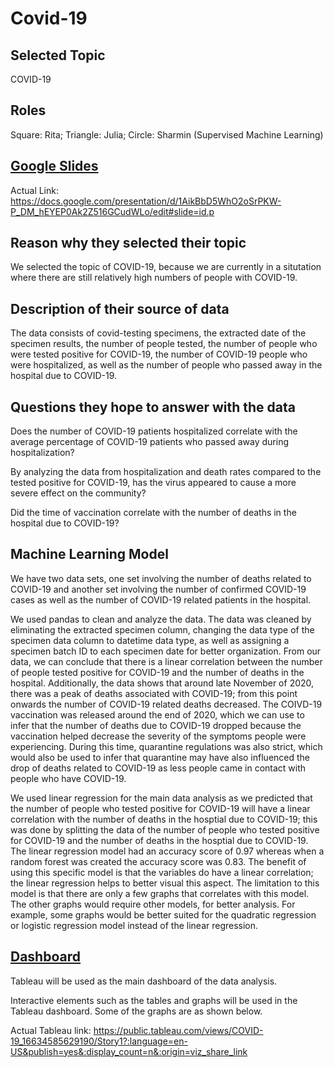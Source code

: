 # Covid-19

## Selected Topic

  COVID-19
  
## Roles 

Square: Rita; Triangle: Julia; Circle: Sharmin (Supervised Machine Learning)
  
## [Google Slides](https://docs.google.com/presentation/d/1AikBbD5WhO2oSrPKW-P_DM_hEYEP0Ak2Z516GCudWLo/edit#slide=id.p)

  Actual Link: https://docs.google.com/presentation/d/1AikBbD5WhO2oSrPKW-P_DM_hEYEP0Ak2Z516GCudWLo/edit#slide=id.p

## Reason why they selected their topic

  We selected the topic of COVID-19, because we are currently in a situtation where there are still relatively high numbers of people with COVID-19.


## Description of their source of data

  The data consists of covid-testing specimens, the extracted date of the specimen results, the number of people tested, the number of people who were tested positive for COVID-19, the number of COVID-19 people who were hospitalized, as well as the number of people who passed away in the hospital due to COVID-19.


## Questions they hope to answer with the data

  Does the number of COVID-19 patients hospitalized correlate with the average percentage of COVID-19 patients who passed away during hospitalization?
  
  By analyzing the data from hospitalization and death rates compared to the tested positive for COVID-19, has the virus appeared to cause a more severe effect on the community?
  
  Did the time of vaccination correlate with the number of deaths in the hospital due to COVID-19?
  
## Machine Learning Model
  
  We have two data sets, one set involving the number of deaths related to COVID-19 and another set involving the number of confirmed COVID-19 cases as well as the number of COVID-19 related patients in the hospital.
  
  We used pandas to clean and analyze the data. The data was cleaned by eliminating the extracted specimen column, changing the data type of the specimen data column to datetime data type, as well as assigning a specimen batch ID to each specimen date for better organization. From our data, we can conclude that there is a linear correlation between the number of people tested positive for COVID-19 and the number of deaths in the hospital. Additionally, the data shows that around late November of 2020, there was a peak of deaths associated with COVID-19; from this point onwards the number of COVID-19 related deaths decreased. The COIVD-19 vaccination was released around the end of 2020, which we can use to infer that the number of deaths due to COVID-19 dropped because the vaccination helped decrease the severity of the symptoms people were experiencing. During this time, quarantine regulations was also strict, which would also be used to infer that quarantine may have also influenced the drop of deaths related to COVID-19 as less people came in contact with people who have COVID-19.
  
  We used linear regression for the main data analysis as we predicted that the number of people who tested positive for COVID-19 will have a linear correlation with the number of deaths in the hosptial due to COVID-19; this was done by splitting the data of the number of people who tested positive for COVID-19 and the number of deaths in the hosptial due to COVID-19. The linear regression model had an accuracy score of 0.97 whereas when a random forest was created the accuracy score was 0.83. The benefit of using this specific model is that the variables do have a linear correlation; the linear regression helps to better visual this aspect. The limitation to this model is that there are only a few graphs that correlates with this model. The other graphs would require other models, for better analysis. For example, some graphs would be better suited for the quadratic regression or logistic regression model instead of the linear regression.
  
## [Dashboard](https://public.tableau.com/app/profile/julia.drobotya2624/viz/COVID-19_16634585629190/Story1)

  Tableau will be used as the main dashboard of the data analysis.
  
  Interactive elements such as the tables and graphs will be used in the Tableau dashboard. Some of the graphs are as shown below.
  
  Actual Tableau link: https://public.tableau.com/views/COVID-19_16634585629190/Story1?:language=en-US&publish=yes&:display_count=n&:origin=viz_share_link
